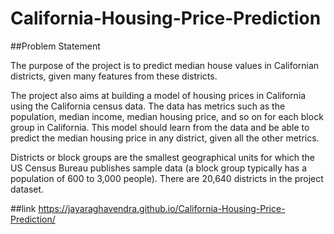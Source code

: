 # California-Housing-Price-Prediction

##Problem Statement

The purpose of the project is to predict median house values in Californian districts, given many features from these districts.

The project also aims at building a model of housing prices in California using the California census data. The data has metrics such as the population, median income, median housing price, and so on for each block group in California. This model should learn from the data and be able to predict the median housing price in any district, given all the other metrics.

Districts or block groups are the smallest geographical units for which the US Census Bureau publishes sample data (a block group typically has a population of 600 to 3,000 people). There are 20,640 districts in the project dataset.

##link
https://jayaraghavendra.github.io/California-Housing-Price-Prediction/
